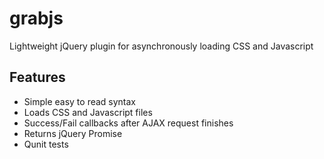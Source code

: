 grabjs
======

Lightweight jQuery plugin for asynchronously loading CSS and Javascript

Features
--------
* Simple easy to read syntax
* Loads CSS and Javascript files
* Success/Fail callbacks after AJAX request finishes
* Returns jQuery Promise
* Qunit tests